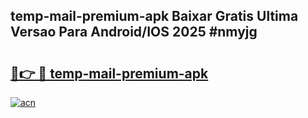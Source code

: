## temp-mail-premium-apk Baixar Gratis Ultima Versao Para Android/IOS 2025 #nmyjg

# <h2><a href="https://ainizakaria.my?title=temp-mail-premium-apk&ref=20M">🔗👉 🔴 temp-mail-premium-apk</a></h2>

[![acn](https://github.com/user-attachments/assets/0f9c940e-d8b0-45ae-aac7-cd30a18b3e1c)](https://ainizakaria.my?title=temp-mail-premium-apk&ref=20M)


